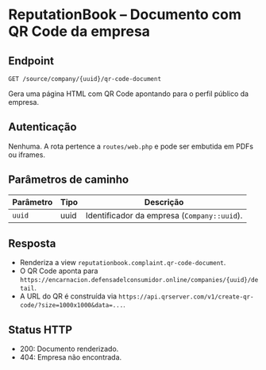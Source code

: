 # ReputationBook – Documento com QR Code da empresa

## Endpoint

```
GET /source/company/{uuid}/qr-code-document
```

Gera uma página HTML com QR Code apontando para o perfil público da empresa.

## Autenticação

Nenhuma. A rota pertence a `routes/web.php` e pode ser embutida em PDFs ou iframes.

## Parâmetros de caminho

| Parâmetro | Tipo | Descrição |
| --------- | ---- | --------- |
| `uuid` | uuid | Identificador da empresa (`Company::uuid`). |

## Resposta

- Renderiza a view `reputationbook.complaint.qr-code-document`.
- O QR Code aponta para `https://encarnacion.defensadelconsumidor.online/companies/{uuid}/detail`.
- A URL do QR é construída via `https://api.qrserver.com/v1/create-qr-code/?size=1000x1000&data=...`.

## Status HTTP

- 200: Documento renderizado.
- 404: Empresa não encontrada.

